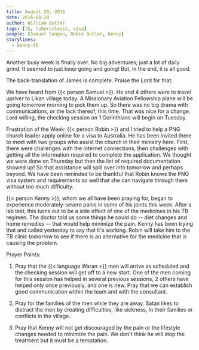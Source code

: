 ```yaml
---
title: August 28, 2016
date: 2016-08-28
author: William Butler
tags: [tb, tuberculosis, visa]
people: [Samuel Sangon, Robin Butler, Kenny]
storylines:
  - kenny-tb
---
```


Another busy week is finally over. No big adventures; just a lot of daily grind. It seemed to just keep going and going!
But, in the end, it is all good.

The back-translation of James is complete. Praise the Lord for that.

We have heard from {{< person Samuel >}}. He and 4 others were to travel upriver to Likan village today. A Missionary Aviation Fellowship plane will be going tomorrow morning to pick them up. So there was no big drama with communications, or the lack thereof, this time. That was nice for a change. Lord willing, the checking session on 1 Corinthians will begin on Tuesday.

Frustration of the Week: {{< person Robin >}} and I tried to help a PNG church leader apply online for a visa to Australia. He has been invited there to meet with two groups who assist the church in their ministry here. First, there were challenges with the internet connections, then challenges with getting all the information required to complete the application. We thought we were done on Thursday but then the list of required documentation showed up! So that assistance will spill over into tomorrow and perhaps beyond. We have been reminded to be thankful that Robin knows the PNG visa system and requirements so well that she can navigate through them without too much difficulty.

{{< person Kenny >}}, whom we all have been praying for, began to experience moderately-severe pains in some of his joints this week. After a lab test, this turns out to be a side effect of one of the medicines in his TB regimen. The doctor told us some things he could do -- diet changes and home remedies -- that would help minimize the pain. Kenny has been trying that and called yesterday to say that it's working. Robin will take him to the TB clinic tomorrow to see if there is an alternative for the medicine that is causing the problem.

Prayer Points:

1. Pray that the {{< language Waran >}} men will arrive as scheduled and the checking session will get off to a new start. One of the men coming for this session has helped in several previous sessions, 2 others have helped only once previously, and one is new. Pray that we can establish good communication within the team and with the consultant.

2. Pray for the families of the men while they are away. Satan likes to distract the men by creating difficulties, like sickness, in their families or conflicts in the village.

3. Pray that Kenny will not get discouraged by the pain or the lifestyle changes needed to minimize the pain. We don't think he will stop the treatment but it must be a temptation.
